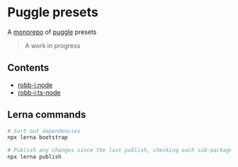 # Puggle presets

A [monorepo](https://danluu.com/monorepo/)
of [puggle](https://www.npmjs.com/package/puggle) presets

> A work in progress

## Contents

- [robb-j:node](/preset/node)
- [robb-j:ts-node](/preset/ts-node)

## Lerna commands

```bash
# Sort out dependencies
npx lerna bootstrap

# Publish any changes since the last publish, checking each sub-package
npx lerna publish

```
